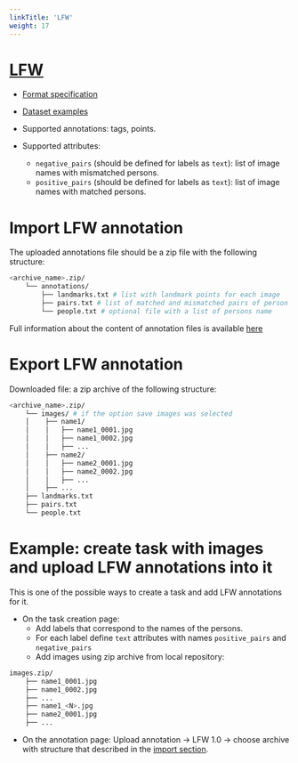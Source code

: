 ```yaml
---
linkTitle: 'LFW'
weight: 17
---
```


# [LFW](http://vis-www.cs.umass.edu/lfw/)

- [Format specification](http://vis-www.cs.umass.edu/lfw/README.txt)
- [Dataset examples](https://github.com/cvat-ai/datumaro/tree/v0.3/tests/assets/lfw_dataset)

- Supported annotations: tags, points.

- Supported attributes:

  - `negative_pairs` (should be defined for labels as `text`):
    list of image names with mismatched persons.
  - `positive_pairs` (should be defined for labels as `text`):
    list of image names with matched persons.

# Import LFW annotation

The uploaded annotations file should be a zip file with the following structure:

```bash
<archive_name>.zip/
    └── annotations/
        ├── landmarks.txt # list with landmark points for each image
        ├── pairs.txt # list of matched and mismatched pairs of person
        └── people.txt # optional file with a list of persons name
```

Full information about the content of annotation files is available
[here](http://vis-www.cs.umass.edu/lfw/README.txt)

# Export LFW annotation

Downloaded file: a zip archive of the following structure:

```bash
<archive_name>.zip/
    └── images/ # if the option save images was selected
    │    ├── name1/
    │    │   ├── name1_0001.jpg
    │    │   ├── name1_0002.jpg
    │    │   ├── ...
    │    ├── name2/
    │    │   ├── name2_0001.jpg
    │    │   ├── name2_0002.jpg
    │    │   ├── ...
    │    ├── ...
    ├── landmarks.txt
    ├── pairs.txt
    └── people.txt
```

# Example: create task with images and upload LFW annotations into it

This is one of the possible ways to create a task and add LFW annotations for it.

- On the task creation page:
  - Add labels that correspond to the names of the persons.
  - For each label define `text` attributes with names `positive_pairs` and
    `negative_pairs`
  - Add images using zip archive from local repository:

```bash
images.zip/
    ├── name1_0001.jpg
    ├── name1_0002.jpg
    ├── ...
    ├── name1_<N>.jpg
    ├── name2_0001.jpg
    ├── ...
```

- On the annotation page:
  Upload annotation -> LFW 1.0 -> choose archive with structure
  that described in the [import section](#import-lfw-annotation).
